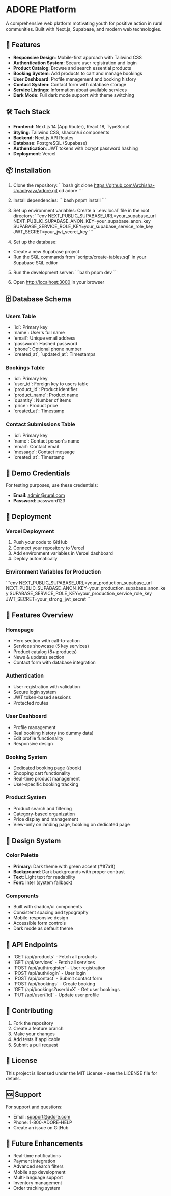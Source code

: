 # ADORE Platform

A comprehensive web platform motivating youth for positive action in rural communities. Built with Next.js, Supabase, and modern web technologies.

## 🚀 Features

- **Responsive Design**: Mobile-first approach with Tailwind CSS
- **Authentication System**: Secure user registration and login
- **Product Catalog**: Browse and search essential products
- **Booking System**: Add products to cart and manage bookings
- **User Dashboard**: Profile management and booking history
- **Contact System**: Contact form with database storage
- **Service Listings**: Information about available services
- **Dark Mode**: Full dark mode support with theme switching

## 🛠️ Tech Stack

- **Frontend**: Next.js 14 (App Router), React 18, TypeScript
- **Styling**: Tailwind CSS, shadcn/ui components
- **Backend**: Next.js API Routes
- **Database**: PostgreSQL (Supabase)
- **Authentication**: JWT tokens with bcrypt password hashing
- **Deployment**: Vercel

## 📦 Installation

1. Clone the repository:
\`\`\`bash
git clone https://github.com/Archisha-Upadhyaya/adore.git
cd adore
\`\`\`

2. Install dependencies:
\`\`\`bash
pnpm install
\`\`\`

3. Set up environment variables:
Create a \`.env.local\` file in the root directory:
\`\`\`env
NEXT_PUBLIC_SUPABASE_URL=your_supabase_url
NEXT_PUBLIC_SUPABASE_ANON_KEY=your_supabase_anon_key
SUPABASE_SERVICE_ROLE_KEY=your_supabase_service_role_key
JWT_SECRET=your_jwt_secret_key
\`\`\`

4. Set up the database:
- Create a new Supabase project
- Run the SQL commands from \`scripts/create-tables.sql\` in your Supabase SQL editor

5. Run the development server:
\`\`\`bash
pnpm dev
\`\`\`

6. Open [http://localhost:3000](http://localhost:3000) in your browser

## 🗄️ Database Schema

### Users Table
- \`id\`: Primary key
- \`name\`: User's full name
- \`email\`: Unique email address
- \`password\`: Hashed password
- \`phone\`: Optional phone number
- \`created_at\`, \`updated_at\`: Timestamps

### Bookings Table
- \`id\`: Primary key
- \`user_id\`: Foreign key to users table
- \`product_id\`: Product identifier
- \`product_name\`: Product name
- \`quantity\`: Number of items
- \`price\`: Product price
- \`created_at\`: Timestamp

### Contact Submissions Table
- \`id\`: Primary key
- \`name\`: Contact person's name
- \`email\`: Contact email
- \`message\`: Contact message
- \`created_at\`: Timestamp

## 🔐 Demo Credentials

For testing purposes, use these credentials:
- **Email**: admin@rural.com
- **Password**: password123

## 🚀 Deployment

### Vercel Deployment

1. Push your code to GitHub
2. Connect your repository to Vercel
3. Add environment variables in Vercel dashboard
4. Deploy automatically

### Environment Variables for Production

\`\`\`env
NEXT_PUBLIC_SUPABASE_URL=your_production_supabase_url
NEXT_PUBLIC_SUPABASE_ANON_KEY=your_production_supabase_anon_key
SUPABASE_SERVICE_ROLE_KEY=your_production_service_role_key
JWT_SECRET=your_strong_jwt_secret
\`\`\`

## 📱 Features Overview

### Homepage
- Hero section with call-to-action
- Services showcase (5 key services)
- Product catalog (8+ products)
- News & updates section
- Contact form with database integration

### Authentication
- User registration with validation
- Secure login system
- JWT token-based sessions
- Protected routes

### User Dashboard
- Profile management
- Real booking history (no dummy data)
- Edit profile functionality
- Responsive design

### Booking System
- Dedicated booking page (/book)
- Shopping cart functionality
- Real-time product management
- User-specific booking tracking

### Product System
- Product search and filtering
- Category-based organization
- Price display and management
- View-only on landing page, booking on dedicated page

## 🎨 Design System

### Color Palette
- **Primary**: Dark theme with green accent (#1f7a1f)
- **Background**: Dark backgrounds with proper contrast
- **Text**: Light text for readability
- **Font**: Inter (system fallback)

### Components
- Built with shadcn/ui components
- Consistent spacing and typography
- Mobile-responsive design
- Accessible form controls
- Dark mode as default theme

## 🔧 API Endpoints

- \`GET /api/products\` - Fetch all products
- \`GET /api/services\` - Fetch all services
- \`POST /api/auth/register\` - User registration
- \`POST /api/auth/login\` - User login
- \`POST /api/contact\` - Submit contact form
- \`POST /api/bookings\` - Create booking
- \`GET /api/bookings?userId=X\` - Get user bookings
- \`PUT /api/user/[id]\` - Update user profile

## 🤝 Contributing

1. Fork the repository
2. Create a feature branch
3. Make your changes
4. Add tests if applicable
5. Submit a pull request

## 📄 License

This project is licensed under the MIT License - see the LICENSE file for details.

## 🆘 Support

For support and questions:
- Email: support@adore.com
- Phone: 1-800-ADORE-HELP
- Create an issue on GitHub

## 🔮 Future Enhancements

- Real-time notifications
- Payment integration
- Advanced search filters
- Mobile app development
- Multi-language support
- Inventory management
- Order tracking system
